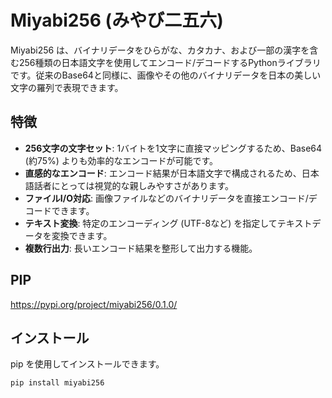 # Miyabi256 (みやび二五六)

Miyabi256 は、バイナリデータをひらがな、カタカナ、および一部の漢字を含む256種類の日本語文字を使用してエンコード/デコードするPythonライブラリです。従来のBase64と同様に、画像やその他のバイナリデータを日本の美しい文字の羅列で表現できます。

## 特徴

-   **256文字の文字セット**: 1バイトを1文字に直接マッピングするため、Base64 (約75%) よりも効率的なエンコードが可能です。
-   **直感的なエンコード**: エンコード結果が日本語文字で構成されるため、日本語話者にとっては視覚的な親しみやすさがあります。
-   **ファイルI/O対応**: 画像ファイルなどのバイナリデータを直接エンコード/デコードできます。
-   **テキスト変換**: 特定のエンコーディング (UTF-8など) を指定してテキストデータを変換できます。
-   **複数行出力**: 長いエンコード結果を整形して出力する機能。

## PIP
https://pypi.org/project/miyabi256/0.1.0/

## インストール

pip を使用してインストールできます。

```bash
pip install miyabi256